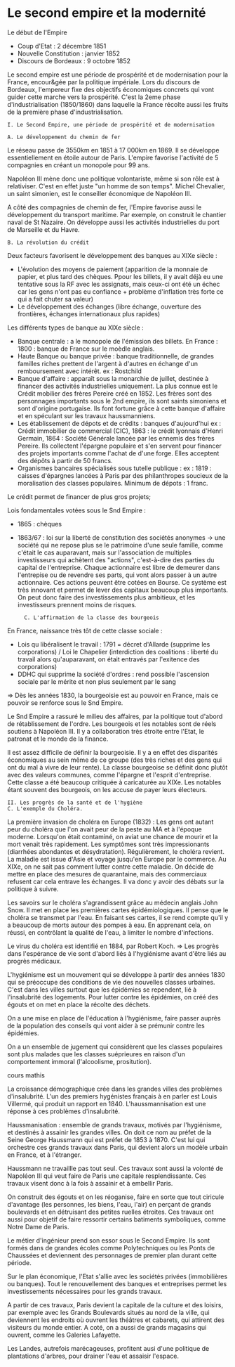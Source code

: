 # Le second empire et la modernité 

Le début de l'Empire 
- Coup d'Etat : 2 décembre 1851 
- Nouvelle Constitution : janvier 1852 
- Discours de Bordeaux : 9 octobre 1852 

Le second empire est une période de prospérité et de modernisation pour la France, encour&gée par la politique impériale. Lors du discours de Bordeaux, l'empereur fixe des objectifs économiques concrets qui vont guider cette marche vers la prospérité. C'est la 2eme phase d'industrialisation (1850/1860) dans laquelle la France récolte aussi les fruits de la première phase d'industrialisation. 

	I. Le Second Empire, une période de prospérité et de modernisation 

	A. Le développement du chemin de fer 

Le réseau passe de 3550km en 1851 à 17 000km en 1869. Il se développe essentiellement en étoile autour de Paris. L'empire favorise l'activité de 5 compagnies en créant un monopole pour 99 ans. 

Napoléon III mène donc une politique volontariste, même si son rôle est à relativiser. C'est en effet juste "un homme de son temps". Michel Chevalier, un saint simonien, est le conseiller économique de Napoléon III. 

A côté des compagnies de chemin de fer, l'Empire favorise aussi le développement du transport maritime. Par exemple, on construit le chantier naval de St Nazaire. On développe aussi les activités industrielles du port de Marseille et du Havre. 

	B. La révolution du crédit 

Deux facteurs favorisent le développement des banques au XIXe siècle : 
- L'évolution des moyens de paiement (apparition de la monnaie de papier, et plus tard des chèques. Ppour les billets, il y avait déjà eu une tentative sous la RF avec les assignats, mais ceux-ci ont été un échec car les gens n'ont pas eu confiance + problème d'inflation très forte ce qui a fait chuter sa valeur)
- Le développement des échanges (libre échange, ouverture des frontières, échanges internationaux plus rapides)

Les différents types de banque au XIXe siècle : 
- Banque centrale : a le monopole de l'émission des billets. En France : 1800 : banque de France sur le moèdle anglais. 
- Haute Banque ou banque privée : banque traditionnelle, de grandes familles riches prettent de l'argent à d'autres en échange d'un remboursement avec intérêt. ex : Rostchild 
- Banque d'affaire : apparaît sous la monarchie de juillet, destinée à financer des activités industrielles uniquement. La plus connue est le Crédit mobilier des frères Pereire créé en 1852. Les frères sont des personnages importants sous le 2nd empire, ils sont saints simoniens et sont d'origine portugaise. Ils font fortune grâce à cette banque d'affaire et en spéculant sur les travaux haussmanniens. 
- Les établissement de dépots et de crédits : banques d'aujourd'hui ex : Crédit immobilier de commercial (CIC), 1863 : le crédit lyonnais d'Henri Germain, 1864 : Société Générale lancée par les ennemis des frères Pereire. Ils collectent l'épargne populaire et s'en servent pour financer des projets importants comme l'achat de d'une forge. Elles acceptent des dépôts à partir de 50 francs.
- Organismes bancaires spécialisés sous tutelle publique : ex  : 1819 : caisses d'épargnes lancées à Paris par des philanthropes soucieux de la moralisation des classes populaires. Minimum de dépots : 1 franc. 

Le crédit permet de financer de plus gros projets; 

Lois fondamentales votées sous le Snd Empire : 
- 1865 :  chèques 
- 1863/67 : loi sur la liberté de constitution des sociétés anonymes -> une société qui ne repose plus se le patrimoine d'une seule famille, comme c'était le cas auparavant, mais sur l'association de multiples investisseurs qui achètent des "actions", c'est-à-dire des parties du capital de l'entreprise. Chaque actionnaire est libre de demeurer dans l'entrepise ou de revendre ses parts, qui vont alors passer à un autre actionnaire. Ces actions peuvent être cotées en Bourse. Ce système est très innovant et permet de lever des capitaux beaucoup plus importants. On peut donc faire des investissements plus ambitieux, et les investisseurs prennent moins de risques. 

		C. L'affirmation de la classe des bourgeois 

En France, naissance très tôt de cette classe sociale : 
- Lois qu libéralisent le travail : 1791 = décret d'Allarde (supprime les corporations) / Loi le Chapelier (interdiction des coalitions : liberté du travail alors qu'auparavant, on était entravés par l'exitence des corporations)
- DDHC qui supprime la société d'ordres : rend possible l'ascension sociale par le mérite et non plus seulement par le sang 

=> Dès les années 1830, la bourgeoisie est au pouvoir en France, mais ce pouvoir se renforce sous le Snd Empire. 

Le Snd Empire a rassuré le milieu des affaires, par la politique tout d'abord de rétablissement de l'ordre. Les bourgeois et les notables sont de réels soutiens à Napoléon III. Il y a collaboration très étroite entre l'Etat, le patronat et le monde de la finance. 

Il est assez difficile de définir la bourgeoisie. Il y a en effet des disparités économiques au sein même de ce groupe (des très riches et des gens qui ont du mal à vivre de leur rente). La classe bourgeoise se définit donc plutôt avec des valeurs communes, comme l'épargne et l'esprit d'entreprise. Cette classe a été beaucoup critiquée à caricaturée au XIXe. Les notables étant souvent des bourgeois, on les accuse de payer leurs électeurs. 

	II. Les progrès de la santé et de l'hygiène 
	C. L'exemple du Choléra. 

La première invasion de choléra en Europe (1832) : 
Les gens ont autant peur du choléra que l'on avait peur de la peste au MA et à l'époque moderne. Lorsqu'on était contaminé, on aviat une chance de mourir et la mort venait très rapidement. Les symptômes sont très impressionants (diarrhées abondantes et désydratation). Régulièrement, le choléra revient. La maladie est issue d'Asie et voyage jusqu'en Europe par le commerce. Au XIXe, on ne sait pas comment lutter contre cette maladie. On décide de mettre en place des mesures de quarantaine, mais des commerciaux refusent car cela entrave les échanges. Il va donc y avoir des débats sur la politique à suivre. 

Les savoirs sur le choléra s'agrandissent grâce au médecin anglais John Snow. Il met en place les premières cartes épidémiologiques. Il pense que le choléra se transmet par l'eau. En faisant ses cartes, il se rend compte qu'il y a beaucoup de morts autour des pompes à eau. En apprenant cela, on réussi, en contrôlant la qualité de l'eau, à limiter le nombre d'infections. 

Le virus du choléra est identifié en 1884, par Robert Koch. 
=> Les progrès dans l'espérance de vie sont d'abord liés à l'hygiénisme avant d'être liés au progrès médicaux. 

L'hygiénisme est un mouvement qui se développe à partir des années 1830 qui se préoccupe des conditions de vie des nouvelles classes urbaines. C'est dans les villes surtout que les épidémies se rependent, lié à l'insalubrité des logements. Pour lutter contre les épidémies, on créé des égouts et on met en place la récolte des déchets. 

On a une mise en place de l'éducation à l'hygiénisme, faire passer auprès de la population des conseils qui vont aider à se prémunir contre les épidémies. 

On a un ensemble de jugement qui considèrent que les classes populaires sont plus malades que les classes suéprieures en raison d'un comportement immoral (l'alcoolisme, prositution). 

cours mathis 

La croissance démographique crée dans les grandes villes des problèmes d'insalubrité. L'un des premiers hygénistes français à en parler est Louis Villermé, qui produit un rapport en 1840. L'haussmannisation est une réponse à ces problèmes d'insalubrité. 

Haussmanisation : ensemble de grands travaux, motivés par l'hygiénisme, et destinés à assainir les grandes villes. On doit ce nom au préfet de la Seine George Haussmann qui est préfet de 1853 à 1870. C'est lui qui orchestre ces grands travaux dans Paris, qui devient alors un modèle urbain en France, et à l'étranger. 

Haussmann ne travaillle pas tout seul. Ces travaux sont aussi la volonté de Napoléon III qui veut faire de Paris une capitale resplendissante. Ces travaux visent donc à la fois à assainir et à embellir Paris. 

On construit des égouts et on les réoganise, faire en sorte que tout ciricule d'avantage (les personnes, les biens, l'eau, l'air) en perçant de grands boulevards et en détruisant des petites ruelles étroites. Ces travaux ont aussi pour objetif de faire ressortir certains batiments symboliques, comme Notre Dame de Paris. 

Le métier d'ingénieur prend son essor sous le Second Empire. Ils sont formés dans de grandes écoles comme Polytechniques ou les Ponts de Chaussées et deviennent des personnages de premier plan durant cette période. 

Sur le plan économique, l'Etat s'allie avec les sociétés privées (immobilières ou banques). Tout le renouvellement des banques et entreprises permet les investissements nécessaires pour les grands travaux. 

A partir de ces travaux, Paris devient la capitale de la culture et des loisirs, par exemple avec les Grands Boulevards situés au nord de la ville, qui deviennent les endroits où ouvrent les théâtres et cabarets, qui attirent des visiteurs du monde entier. A coté, on a aussi de grands magasins qui ouvrent, comme les Galeries Lafayette. 

Les Landes, autrefois marécageuses, profitent ausi d'une politique de plantations d'arbres, pour drainer l'eau et assaisir l'espace. 

